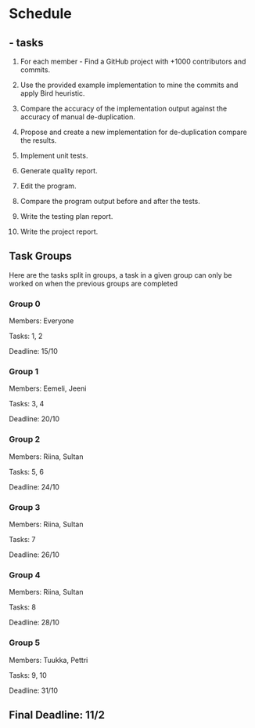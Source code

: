 # Schedule

## - tasks

1. For each member - Find a GitHub project with +1000 contributors and commits.

2. Use the provided example implementation to mine the commits and apply Bird heuristic.

3. Compare the accuracy of the implementation output against the accuracy of manual de-duplication.

4. Propose and create a new implementation for de-duplication compare the results.

5. Implement unit tests.

6. Generate quality report.

7. Edit the program.

8. Compare the program output before and after the tests.

9. Write the testing plan report.

10. Write the project report.

## Task Groups
Here are the tasks split in groups, a task in a given group can only be worked
on when the previous groups are completed

### Group 0

Members: Everyone

Tasks: 1, 2

Deadline: 15/10

### Group 1

Members: Eemeli, Jeeni

Tasks: 3, 4

Deadline: 20/10

### Group 2

Members: Riina, Sultan

Tasks: 5, 6

Deadline: 24/10

### Group 3

Members: Riina, Sultan

Tasks: 7

Deadline: 26/10

### Group 4

Members: Riina, Sultan

Tasks: 8

Deadline: 28/10

### Group 5

Members: Tuukka, Pettri

Tasks: 9, 10

Deadline: 31/10

## Final Deadline: 11/2
